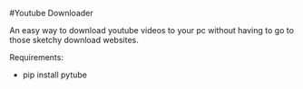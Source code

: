 #Youtube Downloader

An easy way to download youtube videos to your pc without having to go to those sketchy download websites.

Requirements:
- pip install pytube
